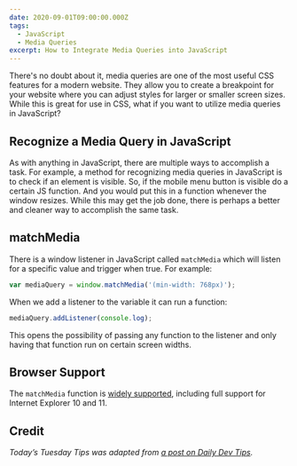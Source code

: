 ```yaml
---
date: 2020-09-01T09:00:00.000Z
tags:
  - JavaScript
  - Media Queries
excerpt: How to Integrate Media Queries into JavaScript
---
```


There's no doubt about it, media queries are one of the most useful CSS features for a modern website. They allow you to create a breakpoint for your website where you can adjust styles for larger or smaller screen sizes. While this is great for use in CSS, what if you want to utilize media queries in JavaScript?

## Recognize a Media Query in JavaScript

As with anything in JavaScript, there are multiple ways to accomplish a task. For example, a method for recognizing media queries in JavaScript is to check if an element is visible. So, if the mobile menu button is visible do a certain JS function. And you would put this in a function whenever the window resizes. While this may get the job done, there is perhaps a better and cleaner way to accomplish the same task.

## matchMedia

There is a window listener in JavaScript called `matchMedia` which will listen for a specific value and trigger when true. For example:

``` js
var mediaQuery = window.matchMedia('(min-width: 768px)');
```

When we add a listener to the variable it can run a function:

``` js
mediaQuery.addListener(console.log);
```

This opens the possibility of passing any function to the listener and only having that function run on certain screen widths.

## Browser Support

The `matchMedia` function is [widely supported](https://caniuse.com/#search=matchmedia), including full support for Internet Explorer 10 and 11.

## Credit

_Today’s Tuesday Tips was adapted from [a post on Daily Dev Tips](https://daily-dev-tips.com/posts/getting-notified-in-javascript-when-a-media-query-changes/)._
